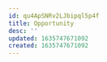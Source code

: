 ```yaml
---
id: qu4ApSNRv2LJbipql5p4f
title: Opportunity
desc: ''
updated: 1635747671092
created: 1635747671092
---
```



